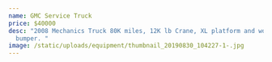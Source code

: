 ```yaml
---
name: GMC Service Truck
price: $40000
desc: "2008 Mechanics Truck 80K miles, 12K lb Crane, XL platform and working
  bumper. "
image: /static/uploads/equipment/thumbnail_20190830_104227-1-.jpg
---
```

